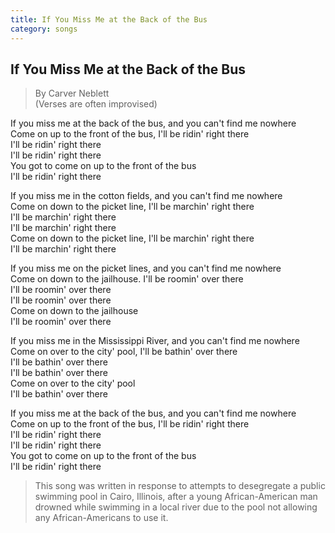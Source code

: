 ```yaml
---    
title: If You Miss Me at the Back of the Bus
category: songs    
---    
```

## If You Miss Me at the Back of the Bus

> By Carver Neblett  
(Verses are often improvised)  

If you miss me at the back of the bus, and you can't find me nowhere    
Come on up to the front of the bus, I'll be ridin' right there    
I'll be ridin' right there    
I'll be ridin' right there    
You got to come on up to the front of the bus    
I'll be ridin' right there

If you miss me in the cotton fields, and you can't find me nowhere    
Come on down to the picket line, I'll be marchin' right there  
I'll be marchin' right there  
I'll be marchin' right there  
Come on down to the picket line, I'll be marchin' right there  
I'll be marchin' right there

If you miss me on the picket lines, and you can't find me nowhere    
Come on down to the jailhouse. I'll be roomin' over there    
I'll be roomin' over there    
I'll be roomin' over there    
Come on down to the jailhouse    
I'll be roomin' over there

If you miss me in the Mississippi River, and you can't find me nowhere    
Come on over to the city' pool, I'll be bathin' over there    
I'll be bathin' over there    
I'll be bathin' over there    
Come on over to the city' pool    
I'll be bathin' over there

If you miss me at the back of the bus, and you can't find me nowhere    
Come on up to the front of the bus, I'll be ridin' right there    
I'll be ridin' right there    
I'll be ridin' right there    
You got to come on up to the front of the bus    
I'll be ridin' right there

> This song was written in response to attempts to desegregate a public swimming pool in Cairo, Illinois, after a young African-American man drowned while swimming in a local river due to the pool not allowing any African-Americans to use it.
